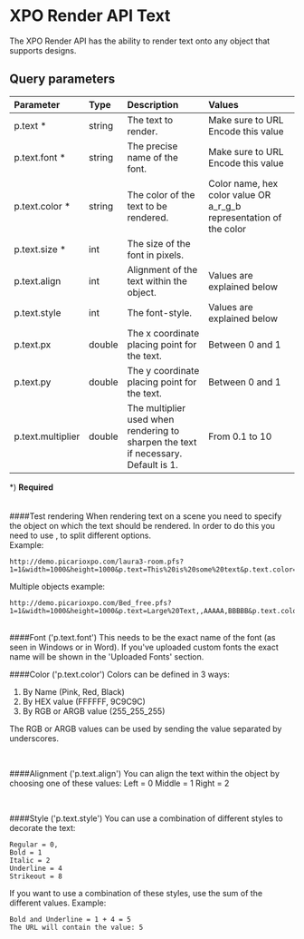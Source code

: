 # XPO Render API Text

The XPO Render API has the ability to render text onto any object that supports designs.

## Query parameters

| **Parameter**     | **Type** | **Description**                   																  | **Values** 						  				                    |
|:----------------- |:-------- |:------------------------------------------------------------------------------------------------ |:------------------------------------------------------------------- |
|p.text *		    | string   | The text to render.			  																  |	Make sure to URL Encode this value 				                    |
|p.text.font *      | string   | The precise name of the font.  																  |	Make sure to URL Encode this value				                    |
|p.text.color *     | string   | The color of the text to be rendered. 															  | Color name, hex color value OR a_r_g_b representation of the color  |
|p.text.size *      | int      | The size of the font in pixels. 																  | 								  				                    |
|p.text.align       | int      | Alignment of the text within the object. 														  | Values are explained below 						                    |
|p.text.style       | int      | The font-style.												 								  | Values are explained below						                    |
|p.text.px          | double   | The x coordinate placing point for the text.													  | Between 0 and 1			 						                    |
|p.text.py          | double   | The y coordinate placing point for the text. 					    							  | Between 0 and 1 				  				                    |
|p.text.multiplier  | double   | The multiplier used when rendering to sharpen the text if necessary.<br />Default is 1.		  | From 0.1 to 10					  				                    |


*) **Required**
<br /><br /><br />
####Test rendering
When rendering text on a scene you need to specify the object on which the text should be rendered. In order to do this you need to use , to split different options.<br/>
Example:

	http://demo.picarioxpo.com/laura3-room.pfs?1=1&width=1000&height=1000&p.text=This%20is%20some%20text&p.text.color=black&p.text.size=100&p.text.font=Arial
	
Multiple objects example:

	http://demo.picarioxpo.com/Bed_free.pfs?1=1&width=1000&height=1000&p.text=Large%20Text,,AAAAA,BBBBB&p.text.color=black,,black,black&p.text.size=400,,300,300&p.text.font=Arial,,Arial,Arial&p.text.py=0,,1,1&p.text.px=0,,0,0
	

<br />
####Font ('p.text.font')
This needs to be the exact name of the font (as seen in Windows or in Word). If you've uploaded custom fonts the exact name will be shown in the 'Uploaded Fonts' section.

<br />

####Color ('p.text.color')
Colors can be defined in 3 ways:
1.	By Name (Pink, Red, Black)
2.	By HEX value (FFFFFF, 9C9C9C)
3.	By RGB or ARGB value (255_255_255)

The RGB or ARGB values can be used by sending the value separated by underscores.

<br />

####Alignment ('p.text.align')
You can align the text within the object by choosing one of these values:
	Left = 0
	Middle = 1
	Right = 2

<br />

####Style ('p.text.style')
You can use a combination of different styles to decorate the text:

	Regular = 0,
    Bold = 1
    Italic = 2
    Underline = 4
    Strikeout = 8
	
If you want to use a combination of these styles, use the sum of the different values.
Example:

	Bold and Underline = 1 + 4 = 5
	The URL will contain the value: 5
	